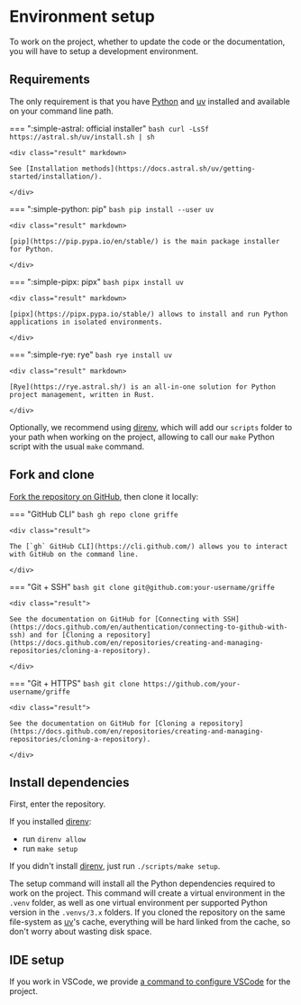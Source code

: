 # Environment setup

To work on the project, whether to update the code or the documentation, you will have to setup a development environment.

## Requirements

The only requirement is that you have [Python](https://www.python.org/) and [uv](https://docs.astral.sh/uv/) installed and available on your command line path.

=== ":simple-astral: official installer"
    ```bash
    curl -LsSf https://astral.sh/uv/install.sh | sh
    ```

    <div class="result" markdown>

    See [Installation methods](https://docs.astral.sh/uv/getting-started/installation/).

    </div>

=== ":simple-python: pip"
    ```bash
    pip install --user uv
    ```

    <div class="result" markdown>

    [pip](https://pip.pypa.io/en/stable/) is the main package installer for Python.

    </div>

=== ":simple-pipx: pipx"
    ```bash
    pipx install uv
    ```

    <div class="result" markdown>

    [pipx](https://pipx.pypa.io/stable/) allows to install and run Python applications in isolated environments.

    </div>

=== ":simple-rye: rye"
    ```bash
    rye install uv
    ```

    <div class="result" markdown>

    [Rye](https://rye.astral.sh/) is an all-in-one solution for Python project management, written in Rust.

    </div>

Optionally, we recommend using [direnv](https://direnv.net/), which will add our `scripts` folder to your path when working on the project, allowing to call our `make` Python script with the usual `make` command.

## Fork and clone

[Fork the repository on GitHub](https://github.com/mkdocstrings/griffe/fork), then clone it locally:

=== "GitHub CLI"
    ```bash
    gh repo clone griffe
    ```

    <div class="result">

    The [`gh` GitHub CLI](https://cli.github.com/) allows you to interact with GitHub on the command line.

    </div>

=== "Git + SSH"
    ```bash
    git clone git@github.com:your-username/griffe
    ```

    <div class="result">

    See the documentation on GitHub for [Connecting with SSH](https://docs.github.com/en/authentication/connecting-to-github-with-ssh) and for [Cloning a repository](https://docs.github.com/en/repositories/creating-and-managing-repositories/cloning-a-repository).

    </div>

=== "Git + HTTPS"
    ```bash
    git clone https://github.com/your-username/griffe
    ```

    <div class="result">

    See the documentation on GitHub for [Cloning a repository](https://docs.github.com/en/repositories/creating-and-managing-repositories/cloning-a-repository).

    </div>

## Install dependencies

First, enter the repository.

If you installed [direnv](https://direnv.net/):

- run `direnv allow`
- run `make setup`

If you didn't install [direnv](https://direnv.net/), just run `./scripts/make setup`.

The setup command will install all the Python dependencies required to work on the project. This command will create a virtual environment in the `.venv` folder, as well as one virtual environment per supported Python version in the `.venvs/3.x` folders. If you cloned the repository on the same file-system as [uv](https://docs.astral.sh/uv/)'s cache, everything will be hard linked from the cache, so don't worry about wasting disk space.

## IDE setup

If you work in VSCode, we provide [a command to configure VSCode](commands.md/#vscode) for the project.
